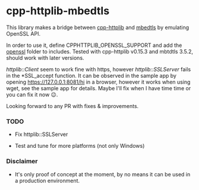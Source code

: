 # cpp-httplib-mbedtls
This library makes a bridge between [cpp-httplib](https://github.com/yhirose/cpp-httplib) and [mbedtls](https://github.com/Mbed-TLS/mbedtls) by emulating OpenSSL API.

In order to use it, define CPPHTTPLIB_OPENSSL_SUPPORT and add the [openssl](openssl) folder to includes. Tested with cpp-httplib v0.15.3 and mbtdtls 3.5.2, should work with later versions.

*httplib::Client* seem to work fine with https, however *httplib::SSLServer* fails in the *SSL_accept function. It can be observed in the sample app by opening https://127.0.0.1:8081/hi in a browser, however it works when using wget, see the sample app for details. Maybe I'll fix when I have time time or you can fix it now :wink:.

Looking forward to any PR with fixes & improvements.

### TODO

- Fix httplib::SSLServer 

- Test and tune for more platforms (not only Windows)

### Disclaimer

- It's only proof of concept at the moment, by no means it can be used in a production environment.

